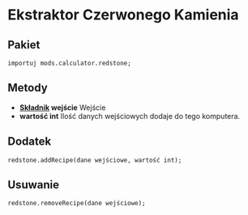# Ekstraktor Czerwonego Kamienia

## Pakiet
```zenscript
importuj mods.calculator.redstone;
```

## Metody

- **[Składnik](/Vanilla/Variable_Types/IIngredient/) wejście** Wejście
- **wartość int** Ilość danych wejściowych dodaje do tego komputera.


## Dodatek
```zenscript
redstone.addRecipe(dane wejściowe, wartość int);
```

## Usuwanie
```zenscript
redstone.removeRecipe(dane wejściowe);
```